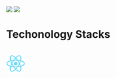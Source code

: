 <div>
  <img height="160em" src="https://github-readme-stats.vercel.app/api?username=gabrielEmilio00&count_private=true&show_icons=true&theme=radical" />
  <img height="160em" src="https://github-readme-stats.vercel.app/api/top-langs/?username=anuraghazra&layout=compact&theme=radical" />
</div>

<div>
  <h1>Techonology Stacks</h1><br>
  <img height="50" width="50" src="https://raw.githubusercontent.com/devicons/devicon/master/icons/react/react-original.svg"/>
  <img height="" width=""  />
  <img height="" width=""  />
</div>
